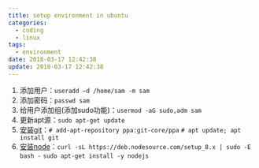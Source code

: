 ```yaml
---
title: setup environment in ubuntu
categories:
  - coding
  - linux
tags:
  - environment
date: 2018-03-17 12:42:38
update: 2018-03-17 12:42:38
---
```


1. 添加用户：`useradd –d /home/sam -m sam`
2. 添加密码：`passwd sam`
3. 给用户添加组(添加sudo功能)：`usermod -aG sudo,adm sam`
4. 更新apt源：`sudo apt-get update`
5. [安装git](https://git-scm.com/download/linux)：`# add-apt-repository ppa:git-core/ppa` `# apt update; apt install git`
6. [安装node](https://nodejs.org/en/download/package-manager/#debian-and-ubuntu-based-linux-distributions)：`curl -sL https://deb.nodesource.com/setup_8.x | sudo -E bash -` `sudo apt-get install -y nodejs`

